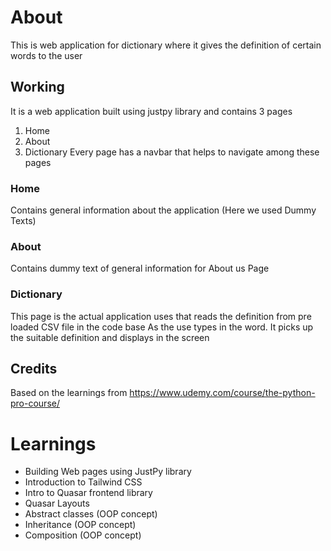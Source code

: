 # About

This is web application for dictionary where it gives the definition of certain words to the user

## Working

It is a web application built using justpy library and contains 3 pages
1. Home
2. About
3. Dictionary
Every page has a navbar that helps to navigate among these pages

### Home
Contains general information about the application (Here we used Dummy Texts)

### About 
Contains dummy text of general information for About us Page

### Dictionary
This page is the actual application uses that reads the definition from pre loaded CSV file in the code base
As the use types in the word. It picks up the suitable definition and displays in the screen

## Credits
Based on the learnings from https://www.udemy.com/course/the-python-pro-course/

# Learnings
- Building Web pages using JustPy library
- Introduction to Tailwind CSS
- Intro to Quasar frontend library
- Quasar Layouts
- Abstract classes (OOP concept)
- Inheritance (OOP concept)
- Composition (OOP concept)